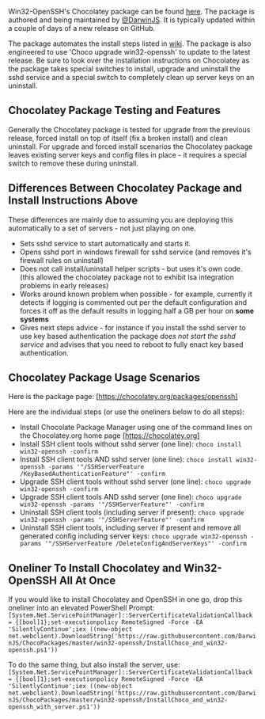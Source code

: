 Win32-OpenSSH's Chocolatey package can be found [here](https://chocolatey.org/packages/openssh). The package is authored and being maintained by [@DarwinJS](https://github.com/DarwinJS). It is typically updated within a couple of days of a new release on GitHub. 

The package automates the install steps listed in [wiki](https://github.com/PowerShell/Win32-OpenSSH/wiki/Install-Win32-OpenSSH). The package is also engineered to use 'Choco upgrade win32-openssh' to update to the latest release.
Be sure to look over the installation instructions on Chocolatey as the package takes special switches to install, upgrade and uninstall the sshd service and a special switch to completely clean up server keys on an uninstall.

## Chocolatey Package Testing and Features
Generally the Chocolatey package is tested for upgrade from the previous release, forced install on top of itself (fix a broken install) and clean uninstall.
For upgrade and forced install scenarios the Chocolatey package leaves existing server keys and config files in place - it requires a special switch to remove these during uninstall.

## Differences Between Chocolatey Package and Install Instructions Above
These differences are mainly due to assuming you are deploying this automatically to a set of servers - not just playing on one.
- Sets sshd service to start automatically and starts it.
- Opens sshd port in windows firewall for sshd service (and removes it's firewall rules on uninstall)
- Does not call install/uninstall helper scripts - but uses it's own code. (this allowed the chocolatey package not to exhibit lsa integration problems in early releases)
- Works around known problem when possible - for example, currently it detects if logging is commented out per the default configuration and forces it off as the default results in logging half a GB per hour on **some systems**
- Gives next steps advice - for instance if you install the sshd server to use key based authentication the package *does not start the sshd service* and advises that you need to reboot to fully enact key based authentication.

## Chocolatey Package Usage Scenarios
Here is the package page: [https://chocolatey.org/packages/openssh]

Here are the individual steps (or use the oneliners below to do all steps):
- Install Chocolate Package Manager using one of the command lines on the Chocolatey.org home page [https://chocolatey.org]
- Install SSH client tools without sshd server (one line): `choco install win32-openssh -confirm`
- Install SSH client tools AND sshd server (one line): `choco install win32-openssh -params '"/SSHServerFeature /KeyBasedAuthenticationFeature"' -confirm`
- Upgrade SSH client tools without sshd server (one line): `choco upgrade win32-openssh -confirm`
- Upgrade SSH client tools AND sshd server (one line): `choco upgrade win32-openssh -params '"/SSHServerFeature"' -confirm`
- Uninstall SSH client tools (including server if present): `choco upgrade win32-openssh -params '"/SSHServerFeature"' -confirm`
- Uninstall SSH client tools, including server if present and remove all generated config including server keys: `choco upgrade win32-openssh -params '"/SSHServerFeature /DeleteConfigAndServerKeys"' -confirm`

## Oneliner To Install Chocolatey and Win32-OpenSSH All At Once
If you would like to install Chocolatey and OpenSSH in one go, drop this oneliner into an elevated PowerShell Prompt:
`[System.Net.ServicePointManager]::ServerCertificateValidationCallback = {[bool]1};set-executionpolicy RemoteSigned -Force -EA 'SilentlyContinue';iex ((new-object net.webclient).DownloadString('https://raw.githubusercontent.com/DarwinJS/ChocoPackages/master/win32-openssh/InstallChoco_and_win32-openssh.ps1'))`

To do the same thing, but also install the server, use:
`[System.Net.ServicePointManager]::ServerCertificateValidationCallback = {[bool]1};set-executionpolicy RemoteSigned -Force -EA 'SilentlyContinue';iex ((new-object net.webclient).DownloadString('https://raw.githubusercontent.com/DarwinJS/ChocoPackages/master/win32-openssh/InstallChoco_and_win32-openssh_with_server.ps1'))`

